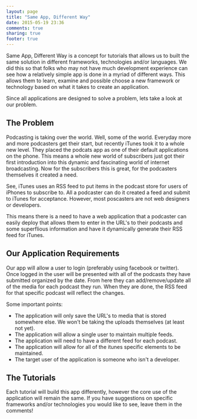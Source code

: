 ```yaml
---
layout: page
title: "Same App, Different Way"
date: 2015-05-19 23:36
comments: true
sharing: true
footer: true
---
```

Same App, Different Way is a concept for tutorials that allows us to built the same solution in different frameworks, technologies and/or languages. We did this so that
folks who may not have much development experience can see how a relatively simple app is done in a myriad of different ways. This allows them to learn, examine and possible choose a new framework or technology based on what it takes to create an application.

Since all applications are designed to solve a problem, lets take a look at our problem.

## The Problem
Podcasting is taking over the world. Well, some of the world. Everyday more and more podcasters get their start, but recently iTunes took it to a whole new level. They placed the podcats app as one of their default applications on the phone. This means a whole new world of subscribers just got their first introduction into this dynamic and fascinating world of internet broadcasting. Now for the subscribers this is great, for the podcasters themselves it created a need.

See, iTunes uses an RSS feed to put items in the podcast store for users of iPhones to subscribe to. All a podcaster can do it created a feed and submit to iTunes for acceptance. However, most poscasters are not web designers or developers.

This means there is a need to have a web application that a podcaster can easily deploy that allows them to enter in the URL's to their podcasts and some superflious information and have it dynamically generate their RSS feed for iTunes.

## Our Application Requirements
Our app will allow a user to login (preferably using facebook or twitter). Once logged in the user will be presented with all of the podcasts they have submitted organized by the date. From here they can add/remove/update all of the media for each podcast they run. When they are done, the RSS feed for that specific podcast will reflect the changes.

Some important points:

* The application will only save the URL's to media that is stored somewhere else. We won't be taking the uploads themselves (at least not yet).
* The application will allow a single user to maintain multiple feeds.
* The application will need to have a different feed for each podcast.
* The application will allow for all of the itunes specific elements to be maintained.
* The target user of the application is someone who isn't a developer.

## The Tutorials
Each tutorial will build this app differently, however the core use of the application will remain the same. If you have suggestions on specific frameworks and/or technologies you would like to see, leave them in the comments!